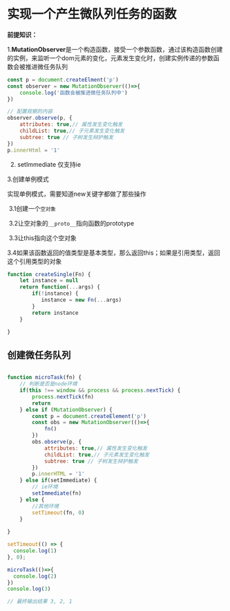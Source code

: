# 实现一个产生微队列任务的函数

**前提知识：**

1.**MutationObserver**是一个构造函数，接受一个参数函数，通过该构造函数创建的实例，来监听一个dom元素的变化，元素发生变化时，创建实例传递的参数函数会被推进微任务队列

```js
const p = document.createElment('p')
const observer = new MutationObserver(()=>{
    console.log('函数会被推进微任务队列中')
})

// 配置观察的内容
observer.observe(p, {
    attributes: true,// 属性发生变化触发
    childList: true,// 子元素发生变化触发
    subtree: true // 子树发生辩护触发
})
p.innerHtml = '1'

```

2. setImmediate 仅支持ie

3.创建单例模式

实现单例模式，需要知道new关键字都做了那些操作

​	3.1创建一个`空对象`

​    3.2让空对象的`__proto__`指向函数的prototype

​    3.3让this指向这个空对象

   3.4如果该函数返回的值类型是基本类型，那么返回this；如果是引用类型，返回这个引用类型的对象



```js
function createSingle(Fn) {
	let instance = null
	return function(...args) {
		if(!instance) {
           instance = new Fn(...args)
        }
        return instance
	}

}
```



## 创建微任务队列





```js

function microTask(fn) {
    // 判断是否是node环境
    if(this !== window && process && process.nextTick) {
        process.nextTick(fn)
        return
    } else if (MutationObserver) {
        const p = document.createElement('p')
        const obs = new MutationObserver(()=>{
            fn()
        })
        obs.observe(p, {
            attributes: true,// 属性发生变化触发
            childList: true,// 子元素发生变化触发
            subtree: true // 子树发生辩护触发
        })
        p.innerHTML = '1'
    } else if(setImmediate) {
        // ie环境
        setImmediate(fn)
    } else {
        //其他环境
        setTimeout(fn, 0)
    }
    
}

setTimeout(() => {
  console.log(1)
}, 0);

microTask(()=>{
  console.log(2)
})
console.log(3)

// 最终输出结果 3, 2, 1

```





